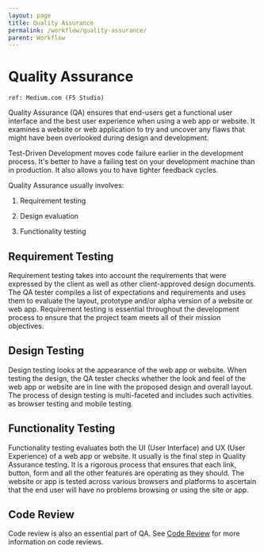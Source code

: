 ```yaml
---
layout: page
title: Quality Assurance
permalink: /workflow/quality-assurance/
parent: Workflow
---
```


# Quality Assurance

```
ref: Medium.com (F5 Studio)
```

Quality Assurance (QA) ensures that end-users get a functional user interface and the best user experience when using a web app or website. It examines a website or web application to try and uncover any flaws that might have been overlooked during design and development. 

Test-Driven Development moves code failure earlier in the development process. It's better to have a failing test on your development machine than in production. It also allows you to have tighter feedback cycles.

Quality Assurance usually involves:

1. Requirement testing

1. Design evaluation

1. Functionality testing

## Requirement Testing

Requirement testing takes into account the requirements that were expressed by the client as well as other client-approved design documents. The QA tester compiles a list of expectations and requirements and uses them to evaluate the layout, prototype and/or alpha version of a website or web app. Requirement testing is essential throughout the development process to ensure that the project team meets all of their mission objectives.

## Design Testing

Design testing looks at the appearance of the web app or website. When testing the design, the QA tester checks whether the look and feel of the web app or website are in line with the proposed design and overall layout. The process of design testing is multi-faceted and includes such activities as browser testing and mobile testing.

## Functionality Testing

Functionality testing evaluates both the UI (User Interface) and UX (User Experience) of a web app or website. It usually is the final step in Quality Assurance testing. It is a rigorous process that ensures that each link, button, form and all the other features are operating as they should. The website or app is tested across various browsers and platforms to ascertain that the end user will have no problems browsing or using the site or app.

## Code Review

Code review is also an essential part of QA. See [Code Review](https://app.clickup.com/2232791/v/dc/244eq-2107/244eq-630) for more information on code reviews.

